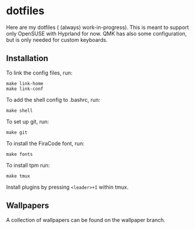# dotfiles
Here are my dotfiles ( (always) work-in-progress).
This is meant to support only OpenSUSE with Hyprland for now.
QMK has also some configuration, but is only needed for custom keyboards.

## Installation
To link the config files, run:
```
make link-home
make link-conf
```

To add the shell config to .bashrc, run:
```
make shell
```

To set up git, run:
```
make git
```

To install the FiraCode font, run:
```
make fonts
```

To install tpm run:
```
make tmux
```
Install plugins by pressing `<leader>+I` within tmux.

## Wallpapers
A collection of wallpapers can be found on the wallpaper branch.
